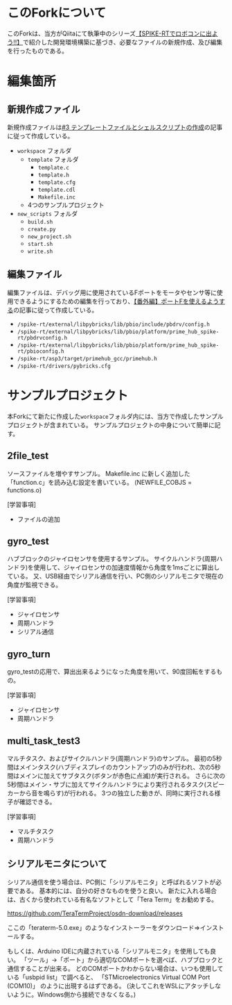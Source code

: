 # このForkについて

このForkは、当方がQiitaにて執筆中のシリーズ[【SPIKE-RTでロボコンに出よう!!】](https://qiita.com/koushiro/items/482162807339f4d18516)で紹介した開発環境構築に基づき、必要なファイルの新規作成、及び編集を行ったものである。

# 編集箇所

## 新規作成ファイル

新規作成ファイルは[#3 テンプレートファイルとシェルスクリプトの作成](https://qiita.com/koushiro/items/3cf4cff56e0bd90cac7a)の記事に従って作成している。

- `workspace` フォルダ
  - `template` フォルダ
    - `template.c`
    - `template.h`
    - `template.cfg`
    - `template.cdl`
    - `Makefile.inc`
  - 4つのサンプルプロジェクト
- `new_scripts` フォルダ
  - `build.sh`
  - `create.py`
  - `new_project.sh`
  - `start.sh`
  - `write.sh`

## 編集ファイル

編集ファイルは、デバッグ用に使用されているFポートをモータやセンサ等に使用できるようにするための編集を行っており、[【番外編】ポートFを使えるようする](https://qiita.com/koushiro/private/480559806f5572902c5c)の記事に従って作成している。

- `/spike-rt/external/libpybricks/lib/pbio/include/pbdrv/config.h`
- `/spike-rt/external/libpybricks/lib/pbio/platform/prime_hub_spike-rt/pbdrvconfig.h`
- `/spike-rt/external/libpybricks/lib/pbio/platform/prime_hub_spike-rt/pbioconfig.h`
- `/spike-rt/asp3/target/primehub_gcc/primehub.h`
- `/spike-rt/drivers/pybricks.cfg`

# サンプルプロジェクト

本Forkにて新たに作成した`workspace`フォルダ内には、当方で作成したサンプルプロジェクトが含まれている。
サンプルプロジェクトの中身について簡単に記す。

## 2file_test
ソースファイルを増やすサンプル。
Makefile.inc に新しく追加した「function.c」を読み込む設定を書いている。
(NEWFILE_COBJS = functions.o)

[学習事項]
- ファイルの追加 

## gyro_test

ハブブロックのジャイロセンサを使用するサンプル。
サイクルハンドラ(周期ハンドラ)を使用して、ジャイロセンサの加速度情報から角度を1msごとに算出している。
又、USB経由でシリアル通信を行い、PC側のシリアルモニタで現在の角度が監視できる。

[学習事項]
- ジャイロセンサ
- 周期ハンドラ
- シリアル通信

## gyro_turn

gyro_testの応用で、算出出来るようになった角度を用いて、90度回転をするもの。

[学習事項]
- ジャイロセンサ
- 周期ハンドラ

## multi_task_test3

マルチタスク、およびサイクルハンドラ(周期ハンドラ)のサンプル。
最初の5秒間はメインタスク(ハブディスプレイのカウントアップ)のみが行われ、次の5秒間はメインに加えてサブタスク(ボタンが赤色に点滅)が実行される。
さらに次の5秒間はメイン・サブに加えてサイクルハンドラにより実行されるタスク(スピーカーから音を鳴らす)が行われる。
3つの独立した動きが、同時に実行される様子が確認できる。

[学習事項]
- マルチタスク
- 周期ハンドラ


## シリアルモニタについて

シリアル通信を使う場合は、PC側に「シリアルモニタ」と呼ばれるソフトが必要である。
基本的には、自分の好きなものを使うと良い。
新たに入れる場合は、古くから使われている有名なソフトとして「Tera Term」をお勧めする。

https://github.com/TeraTermProject/osdn-download/releases

ここの「teraterm-5.0.exe」のようなインストーラーをダウンロード⇒インストールする。

もしくは、Arduino IDEに内蔵されている「シリアルモニタ」を使用しても良い。
「ツール」→「ポート」から適切なCOMポートを選べば、ハブブロックと通信することが出来る。
どのCOMポートかわからない場合は、いつも使用している「usbpid list」で調べると、
「STMicroelectronics Virtual COM Port (COM10)」
のように出現するはずである。
(決してこれをWSLにアタッチしないように。Windows側から接続できなくなる。)

